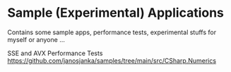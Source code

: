 # Sample (Experimental) Applications
Contains some sample apps, performance tests, experimental stuffs for myself or anyone ...

SSE and AVX Performance Tests
https://github.com/janosjanka/samples/tree/main/src/CSharp.Numerics
